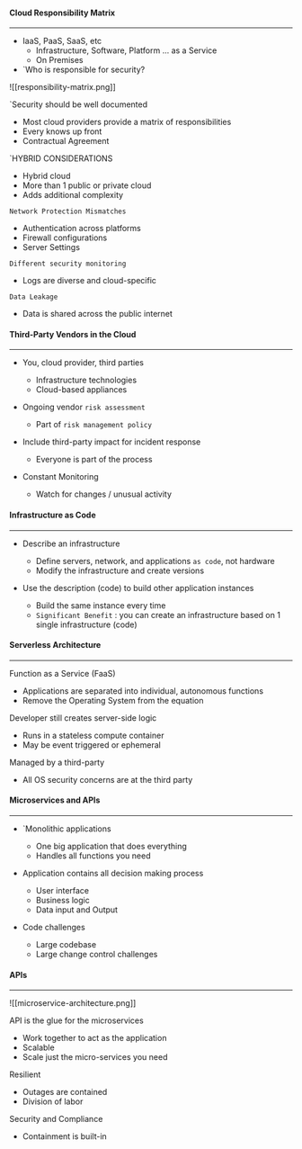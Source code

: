 
#### Cloud Responsibility Matrix
---
- IaaS, PaaS, SaaS, etc
	- Infrastructure, Software, Platform ... as a Service 
	- On Premises
- `Who is responsible for security?

![[responsibility-matrix.png]]

`Security should be well documented
- Most cloud providers provide a matrix of responsibilities
- Every knows up front
- Contractual Agreement


`HYBRID CONSIDERATIONS
- Hybrid cloud
- More than 1 public or private cloud
- Adds additional complexity

`Network Protection Mismatches`
- Authentication across platforms
- Firewall configurations
- Server Settings

`Different security monitoring`
- Logs are diverse and cloud-specific

`Data Leakage`
- Data is shared across the public internet


#### Third-Party Vendors in the Cloud
----
- You, cloud provider, third parties
	- Infrastructure technologies
	- Cloud-based appliances

- Ongoing vendor `risk assessment`
	- Part of `risk management policy`

- Include third-party impact for incident response
	- Everyone is part of the process

- Constant Monitoring
	- Watch for changes / unusual activity



#### Infrastructure as Code
---
- Describe an infrastructure
	- Define servers, network, and applications `as code`, not hardware
	- Modify the infrastructure and create versions

- Use the description (code) to build other application instances
	- Build the same instance every time
	- `Significant Benefit` : you can create an infrastructure based on 1 single infrastructure (code)



#### Serverless Architecture
----
Function as a Service (FaaS)
- Applications are separated into individual, autonomous functions
- Remove the Operating System from the equation

Developer still creates server-side logic
- Runs in a stateless compute container
- May be event triggered or ephemeral

Managed by a third-party
- All OS security concerns are at the third party



#### Microservices and APIs
---
- `Monolithic applications
	- One big application that does everything
	- Handles all functions you need

- Application contains all decision making process
	- User interface
	- Business logic
	- Data input and Output

- Code challenges
	- Large codebase
	- Large change control challenges


#### APIs
----
![[microservice-architecture.png]]

API is the glue for the microservices
- Work together to act as the application
- Scalable
- Scale just the micro-services you need

Resilient
- Outages are contained
- Division of labor

Security and Compliance
- Containment is built-in

